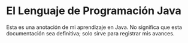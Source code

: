 # El Lenguaje de Programación Java

Esta es una anotación de mi aprendizaje en Java. No significa que esta documentación sea definitiva; solo sirve para registrar mis avances.